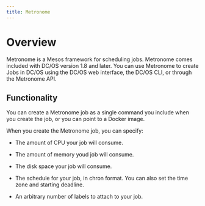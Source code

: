 ```yaml
---
title: Metronome
---
```


# Overview

Metronome is a Mesos framework for scheduling jobs. Metronome comes included with DC/OS version 1.8 and later. You can use Metronome to create Jobs in DC/OS using the DC/OS web interface, the DC/OS CLI, or through the Metronome API.

## Functionality

You can create a Metronome job as a single command you include when you create the job, or you can point to a Docker image.

When you create the Metronome job, you can specify:

* The amount of CPU your job will consume.

* The amount of memory youd job will consume.

* The disk space your job will consume.

* The schedule for your job, in chron format. You can also set the time zone and starting deadline.

* An arbitrary number of labels to attach to your job.
